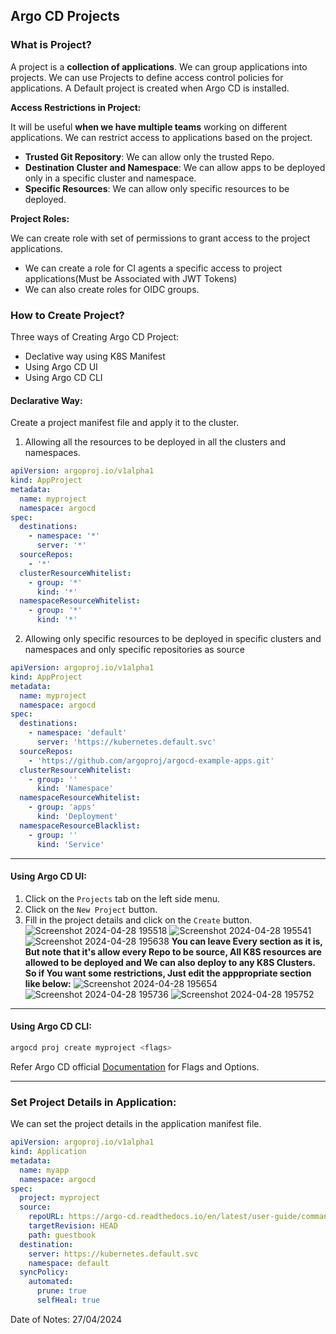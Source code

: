 ## Argo CD Projects

### What is Project?

A project is a **collection of applications**. We can group applications into projects. We can use Projects to define access control policies for applications. A Default project is created when Argo CD is installed. 

**Access Restrictions in Project:**

It will be useful **when we have multiple teams** working on different applications. We can restrict access to applications based on the project.

- **Trusted Git Repository**: We can allow only the trusted Repo.
- **Destination Cluster and Namespace**: We can allow apps to be deployed only in a specific cluster and namespace.
- **Specific Resources**: We can allow only specific resources to be deployed.

**Project Roles:**

We can create role with set of permissions to grant access to the project applications.

- We can create a role for CI agents a specific access to project applications(Must be Associated with JWT Tokens)
- We can also create roles for OIDC groups.

### How to Create Project?

Three ways of Creating Argo CD Project:

- Declative way using K8S Manifest
- Using Argo CD UI
- Using Argo CD CLI

#### Declarative Way:

Create a project manifest file and apply it to the cluster.

1. Allowing all the resources to be deployed in all the clusters and namespaces.

```yaml
apiVersion: argoproj.io/v1alpha1
kind: AppProject
metadata:
  name: myproject
  namespace: argocd
spec:
  destinations:
    - namespace: '*'
      server: '*'
  sourceRepos:
    - '*'
  clusterResourceWhitelist:
    - group: '*'
      kind: '*'
  namespaceResourceWhitelist:
    - group: '*'
      kind: '*'
```

2. Allowing only specific resources to be deployed in specific clusters and namespaces and only specific repositories as source

```yaml
apiVersion: argoproj.io/v1alpha1
kind: AppProject
metadata:
  name: myproject
  namespace: argocd
spec:
  destinations:
    - namespace: 'default'
      server: 'https://kubernetes.default.svc'
  sourceRepos:
    - 'https://github.com/argoproj/argocd-example-apps.git'
  clusterResourceWhitelist:
    - group: ''
      kind: 'Namespace'
  namespaceResourceWhitelist:
    - group: 'apps'
      kind: 'Deployment'
  namespaceResourceBlacklist:
    - group: ''
      kind: 'Service'
```
---

#### Using Argo CD UI:

1. Click on the `Projects` tab on the left side menu.
2. Click on the `New Project` button.
3. Fill in the project details and click on the `Create` button.
![Screenshot 2024-04-28 195518](https://github.com/mathesh-me/argo-cd-prep/assets/144098846/08389b64-7cf8-4c2a-8496-66b84aa99ca5)
![Screenshot 2024-04-28 195541](https://github.com/mathesh-me/argo-cd-prep/assets/144098846/9c6e6612-c574-493c-a156-6596c6f83619)
![Screenshot 2024-04-28 195638](https://github.com/mathesh-me/argo-cd-prep/assets/144098846/b2d8fc39-59e5-48ec-8423-f7b609a420f4)
**You can leave Every section as it is, But note that it's allow every Repo to be source, All K8S resources are allowed to be deployed and We can also deploy to any K8S Clusters. So if You want some restrictions, Just edit the apppropriate section like below:**
![Screenshot 2024-04-28 195654](https://github.com/mathesh-me/argo-cd-prep/assets/144098846/249c565f-c344-4c29-85c4-ee5b4840dc6f)
![Screenshot 2024-04-28 195736](https://github.com/mathesh-me/argo-cd-prep/assets/144098846/68b47295-eab1-4b03-8775-10e82f710236)
![Screenshot 2024-04-28 195752](https://github.com/mathesh-me/argo-cd-prep/assets/144098846/6c22b495-b1c2-4c78-be5b-4749028bf1ad)

---

#### Using Argo CD CLI:

```bash
argocd proj create myproject <flags>
```

Refer Argo CD official [Documentation](https://argo-cd.readthedocs.io/en/latest/user-guide/commands/argocd_proj_create/) for Flags and Options.

---

### Set Project Details in Application:

We can set the project details in the application manifest file.

```yaml
apiVersion: argoproj.io/v1alpha1
kind: Application
metadata:
  name: myapp
  namespace: argocd
spec:
  project: myproject
  source:
    repoURL: https://argo-cd.readthedocs.io/en/latest/user-guide/commands/argocd_proj_create/
    targetRevision: HEAD
    path: guestbook
  destination:
    server: https://kubernetes.default.svc
    namespace: default
  syncPolicy:
    automated:
      prune: true
      selfHeal: true
```

Date of Notes: 27/04/2024
